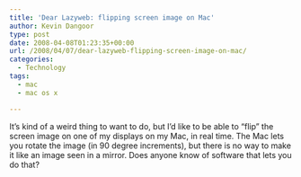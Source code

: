```yaml
---
title: 'Dear Lazyweb: flipping screen image on Mac'
author: Kevin Dangoor
type: post
date: 2008-04-08T01:23:35+00:00
url: /2008/04/07/dear-lazyweb-flipping-screen-image-on-mac/
categories:
  - Technology
tags:
  - mac
  - mac os x

---
```

It&#8217;s kind of a weird thing to want to do, but I&#8217;d like to be able to &#8220;flip&#8221; the screen image on one of my displays on my Mac, in real time. The Mac lets you rotate the image (in 90 degree increments), but there is no way to make it like an image seen in a mirror. Does anyone know of software that lets you do that?